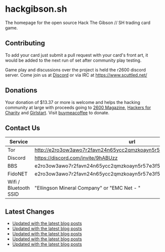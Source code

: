 # hackgibson.sh
The homepage for the open source Hack The Gibson // SH trading card game.


## Contributing

To add your card just submit a pull request with your card's front art, it would be added to the next run of set after community play testing.

Game play and discussions over the project is held the r2600 discord server. Come join us at [Discord](https://discord.com/invite/9hABUzz) or via IRC at https://www.scuttled.net/


## Donations

Your donation of $13.37 or more is welcome and helps the hacking community at large with proceeds going to [2600 Magazine](https://2600.com/), [Hackers for Charity](https://hackersforcharity.org) and [Girlstart](https://girlstart.org).  Visit [buymeacoffee](https://www.buymeacoffee.com/hackgibson.sh) to donate.


## Contact Us

Service | url
-|-
Tor | http://e2ro3ow3awo7r2favn24n65ycc2qmzkoayn5r57e3f56nvjwdcgg32ad.onion
Discord | https://discord.com/invite/9hABUzz
BBS | e2ro3ow3awo7r2favn24n65ycc2qmzkoayn5r57e3f56nvjwdcgg32ad.onion:23
FidoNET | e2ro3ow3awo7r2favn24n65ycc2qmzkoayn5r57e3f56nvjwdcgg32ad.onion:24554
Wifi / Bluetooth SSID | "Ellingson Mineral Company" or "EMC Net - <fidonet address>"

## Latest Changes
<!-- BLOG-POST-LIST:START -->
- [Updated with the latest blog posts](https://github.com/DFW2600/hackgibson.sh/commit/fb01384f6c6595ee63a53bf0a1a0000e232f73f3)
- [Updated with the latest blog posts](https://github.com/DFW2600/hackgibson.sh/commit/61e5e052837f78fce42db00bdf61a3f811bce1e9)
- [Updated with the latest blog posts](https://github.com/DFW2600/hackgibson.sh/commit/501607af049f860c877237f7cd8d0e444a749c9a)
- [Updated with the latest blog posts](https://github.com/DFW2600/hackgibson.sh/commit/1033267ec1918e48366e1f2dbde181b6c03fd3e1)
- [Updated with the latest blog posts](https://github.com/DFW2600/hackgibson.sh/commit/bd6f79d630054ef79cde2d70fe7d82d257787d76)
<!-- BLOG-POST-LIST:END -->
